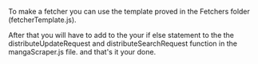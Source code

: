 To make a fetcher you can use the template proved in the Fetchers folder (fetcherTemplate.js).

After that you will have to add to the your if else statement to the the distributeUpdateRequest and distributeSearchRequest function in the mangaScraper.js file. and that's it your done.